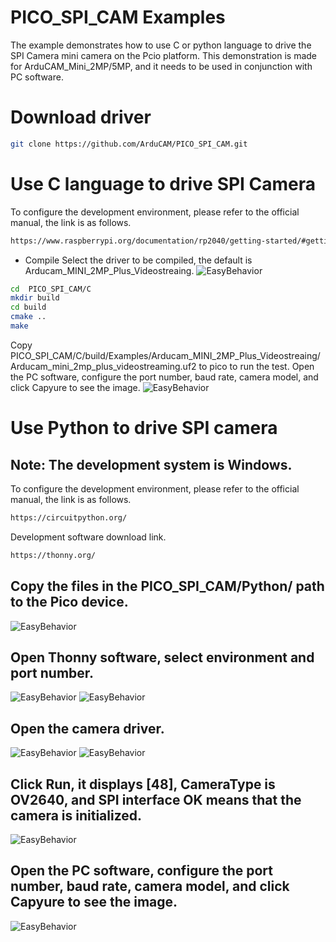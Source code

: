 # PICO_SPI_CAM Examples
The example demonstrates how to use C or python language to drive the SPI Camera mini camera on the Pcio platform. 
This demonstration is made for ArduCAM_Mini_2MP/5MP, and it needs to be used in conjunction with PC software.

# Download driver
```bash
git clone https://github.com/ArduCAM/PICO_SPI_CAM.git
```

# Use C language to drive SPI Camera
To configure the development environment, please refer to the official manual, the link is as follows.
```bash
https://www.raspberrypi.org/documentation/rp2040/getting-started/#getting-started-with-c
```
- Compile
Select the driver to be compiled, the default is Arducam_MINI_2MP_Plus_Videostreaing.
![EasyBehavior](https://github.com/UCTRONICS/pic/blob/master/pico/Spi%20Camera/1.png)
```bash
cd  PICO_SPI_CAM/C
mkdir build
cd build
cmake ..
make 
```
Copy PICO_SPI_CAM/C/build/Examples/Arducam_MINI_2MP_Plus_Videostreaing/Arducam_mini_2mp_plus_videostreaming.uf2 to pico to run the test.
Open the PC software, configure the port number, baud rate, camera model, and click Capyure to see the image.
![EasyBehavior](https://github.com/UCTRONICS/pic/blob/master/pico/Spi%20Camera/2.png)

# Use Python to drive SPI camera
## Note: The development system is Windows. 
To configure the development environment, please refer to the official manual, the link is as follows.
```bash
https://circuitpython.org/
```
Development software download link.
```bash
https://thonny.org/
```

## Copy the files in the PICO_SPI_CAM/Python/ path to the Pico device. 
![EasyBehavior](https://github.com/UCTRONICS/pic/blob/master/pico/Spi%20Camera/3.png)
## Open Thonny software, select environment and port number. 
![EasyBehavior](https://github.com/UCTRONICS/pic/blob/master/pico/Spi%20Camera/4.png)
![EasyBehavior](https://github.com/UCTRONICS/pic/blob/master/pico/Spi%20Camera/5.png)
## Open the camera driver. 
![EasyBehavior](https://github.com/UCTRONICS/pic/blob/master/pico/Spi%20Camera/6.png)
![EasyBehavior](https://github.com/UCTRONICS/pic/blob/master/pico/Spi%20Camera/7.png)
## Click Run, it displays [48], CameraType is OV2640, and SPI interface OK means that the camera is initialized. 
![EasyBehavior](https://github.com/UCTRONICS/pic/blob/master/pico/Spi%20Camera/8.png)
## Open the PC software, configure the port number, baud rate, camera model, and click Capyure to see the image. 
![EasyBehavior](https://github.com/UCTRONICS/pic/blob/master/pico/Spi%20Camera/9.png)